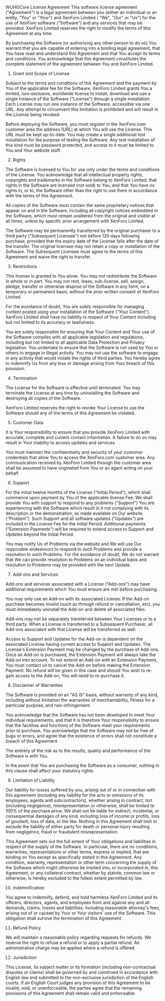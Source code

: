WUHGCore License Agreement
This software license agreement ("Agreement") is a legal agreement between you (either an individual or an entity, "You" or "Your") and XenForo Limited ( "We", "Our" or "Us") for the use of XenForo software (“Software”) and any services that may be provided. XenForo Limited reserves the right to modify the terms of this Agreement at any time.

By purchasing the Software (or authorizing any other person to do so) You warrant that you are capable of entering into a binding legal agreement, that You have read and understand this Agreement and that You accept its terms and conditions. You acknowledge that this Agreement constitutes the complete statement of the agreement between You and XenForo Limited.

1. Grant and Scope of License

Subject to the terms and conditions of this Agreement and the payment by You of the applicable fee for the Software, XenForo Limited grants You a limited, non-exclusive, worldwide license to install, download and use a single instance of the Software ("License") through a single installation. Each License may run one instance of the Software, accessible via one URL. Any attempt to circumvent this limitation is prohibited and will result in the License being revoked.

Before deploying the Software, you must register in the XenForo.com customer area the address (URL) at which You will use the License. This URL must be kept up-to-date. You may create a single additional test installation for the purpose of testing the Software. Any test installation of this kind must be password protected, and access to it must be limited to You and Your website staff.

2. Rights

The Software is licensed to You for use only under the terms and conditions of the License. You acknowledge that all intellectual property rights, copyrights and trademarks in the Software belong to XenForo Limited, that rights in the Software are licensed (not sold) to You, and that You have no rights in, or to, the Software other than the right to use them in accordance with the terms of this Agreement.

All copies of the Software must contain the same proprietary notices that appear on and in the Software, including all copyright notices embedded in the Software, which must remain unaltered from the original and visible at all times, unless by specific prior arrangement with XenForo Limited.

The Software may be permanently transferred by the original purchaser to a third party ("Subsequent Licensee") not before 120 days following purchase, provided that the expiry date of the License falls after the date of the transfer. The original licensee may not retain a copy or installation of the Software. The Subsequent Licensee must agree to the terms of this Agreement and waive the right to transfer.

3. Restrictions

This license is granted to You alone. You may not redistribute the Software in whole or in part. You may not rent, lease, sub-license, sell, assign, pledge, transfer or otherwise dispose of the Software in any form, on a temporary or permanent basis, without the prior written consent of XenForo Limited.

For the avoidance of doubt, You are solely responsible for managing content posted using your installation of the Software (“Your Content”). XenForo Limited shall have no liability in respect of Your Content including but not limited to its accuracy or lawfulness.

You are solely responsible for ensuring that Your Content and Your use of the Software complies with all applicable legislation and regulations, including but not limited to all applicable Data Protection and Privacy legislation. You undertake to ensure that the Software is not used by You or others to engage in illegal activity. You may not use the software to engage in any activity that would violate the rights of third parties. You hereby agree to indemnify Us from any loss or damage arising from Your breach of this provision.

4. Termination

The License for the Software is effective until terminated. You may terminate the License at any time by uninstalling the Software and destroying all copies of the Software.

XenForo Limited reserves the right to revoke Your License to use the Software should any of the terms of this Agreement be violated.

5. Customer Data

It is Your responsibility to ensure that you provide XenForo Limited with accurate, complete and current contact information. A failure to do so may result in Your inability to access updates and services.

You must maintain the confidentiality and security of your customer credentials that allow You to access the XenForo.com customer area. Any communication received by XenForo Limited through the customer area shall be assumed to have originated from You or an agent acting on your behalf.

6. Support

For the initial twelve months of the License (“Initial Period”), which shall commence upon payment by You of the applicable license Fee, We shall provide You with support to respond to any problems (“Support”) You are experiencing with the Software which result in it not complying with its description or the demonstration, as made available on Our website (“Problem”). Such Support and all software updates ("Updates") are included in the License Fee for the Initial Period. Additional payments ("Extension Payments") will be required to extend access to Support and Updates beyond the Initial Period.

You may notify Us of Problems via the website and We will use Our reasonable endeavours to respond to such Problems and provide a resolution to such Problems. For the avoidance of doubt, We do not warrant that We can provide resolution to Problems on an individual basis and resolution to Problems may be provided with the next Update.

7. Add-ons and Services

Add-ons and services associated with a License (“Add-ons”) may have additional requirements which You must ensure are met before purchasing.

You may only use an Add-on with its associated License. If the Add-on purchase becomes invalid (such as through refund or cancellation, etc), you must immediately uninstall the Add-on and delete all associated files.

Add-ons may not be separately transferred between Your Licenses or to a third party. When a License is transferred to a Subsequent Purchaser, all Add-ons associated with that License will be transferred as well.

Access to Support and Updates for the Add-on is dependent on the associated License having current access to Support and Updates. The License's Extension Payment may be changed by the purchase of Add-ons. Once an Add-on is purchased, the Extension Payment will always take the Add-on into account. To not extend an Add-on with an Extension Payment, You must contact us to cancel the Add-on before making the Extension Payment. No refund will be given in this case and should You wish to re-gain access to the Add-on, You will need to re-purchase it.

8. Disclaimer of Warranties

The Software is provided on an "AS IS" basis, without warranty of any kind, including without limitation the warranties of merchantability, fitness for a particular purpose, and non-infringement.

You acknowledge that the Software has not been developed to meet Your individual requirements, and that it is therefore Your responsibility to ensure that the facilities and functions of the Software meet your requirements prior to purchase. You acknowledge that the Software may not be free of bugs or errors, and agree that the existence of errors shall not constitute a breach of this Agreement.

The entirety of the risk as to the results, quality and performance of the Software is with You.

In the event that You are purchasing the Software as a consumer, nothing in this clause shall affect your statutory rights.

9. Limitation of Liability

Our liability for losses suffered by you, arising out of or in connection with this agreement (including any liability for the acts or omissions of its employees, agents and subcontractors), whether arising in contract, tort (including negligence), misrepresentation or otherwise, shall be limited to 100% of the purchase price. We shall not be liable for indirect, incidental, or consequential damages of any kind, including loss of income or profits, loss of goodwill, loss of data, or the like. Nothing in this Agreement shall limit or exclude the liability of either party for death or personal injury resulting from negligence, fraud or fraudulent misrepresentation.

This Agreement sets out the full extent of Your obligations and liabilities in respect of the supply of the Software. In particular, there are no conditions, warranties, representations or other terms, express or implied, that are binding on You except as specifically stated in this Agreement. Any condition, warranty, representation or other term concerning the supply of the Software which might otherwise be implied into, or incorporated in, this Agreement, or any collateral contract, whether by statute, common law or otherwise, is hereby excluded to the fullest extent permitted by law.

10. Indemnification

You agree to indemnify, defend, and hold harmless XenForo Limited and its officers, directors, agents, and employees from and against any and all demands, claims, losses and liabilities, including reasonable attorney's fees, arising out of or caused by Your or Your visitors’ use of the Software. This obligation shall survive the termination of this Agreement.

11. Refund Policy

We will maintain a reasonable policy regarding requests for refunds. We reserve the right to refuse a refund or to apply a partial refund. An administration charge may be applied where a refund is offered.

12. Jurisdiction

This License, its subject matter or its formation (including non-contractual disputes or claims) shall be governed by and construed in accordance with English law and submitted to the non-exclusive jurisdiction of the English courts. If an English Court judges any provision of this Agreement to be invalid, void, or unenforceable, the parties agree that the remaining provisions of this Agreement shall remain valid and enforceable.

